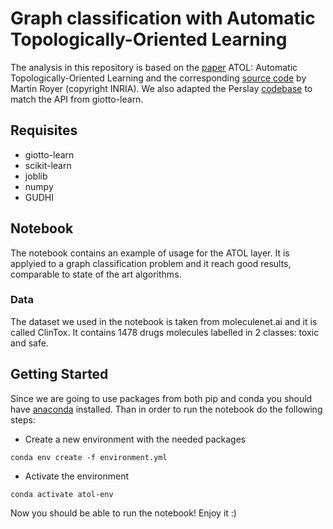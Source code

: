 # Graph classification with Automatic Topologically-Oriented Learning

The analysis in this repository is based on the [paper](https://arxiv.org/pdf/1909.13472.pdf) ATOL: Automatic Topologically-Oriented Learning and the corresponding [source code](https://github.com/martinroyer/atol) by Martin Royer (copyright INRIA). We also adapted the Perslay [codebase](https://github.com/MathieuCarriere/perslay) to match the API from giotto-learn.


## Requisites
  * giotto-learn
  * scikit-learn
  * joblib
  * numpy
  * GUDHI
 
 ## Notebook
 The notebook contains an example of usage for the ATOL layer. It is applyied 
 to a graph classification problem and it reach good results, comparable to 
 state of the art algorithms. 
 
 ### Data
 The dataset we used in the notebook is taken from moleculenet.ai 
 and it is called ClinTox. It contains 1478 drugs molecules labelled in 2 classes: 
 toxic and safe.
 
 ## Getting Started
 Since we are going to use packages from both pip and conda you should have 
 [anaconda](https://www.anaconda.com/distribution/?gclid=Cj0KCQiAvJXxBRCeARIsAMSkApqg-qkK5wu2lEGCutGt3Oy0j2GT21HsFtmPyD6Il6VhOVKbPnNM_y8aAu3qEALw_wcB) 
 installed. Than in order to run the notebook do the following steps:
 
 - Create a new environment with the needed packages
 
 ``conda env create -f environment.yml``

 - Activate the environment
 
 ``conda activate atol-env``
 
 Now you should be able to run the notebook! Enjoy it :) 